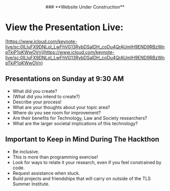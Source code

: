 <center>### **Website Under Construction**</center>

# View the Presentation Live:
[https://www.icloud.com/keynote-live/sc:0ILluFX9DNLol_LwFhVG13RybDSalDH_coDu4QrAUmlH9END9RBzWnpTkiP1oKWwOVn](https://www.icloud.com/keynote-live/sc:0ILluFX9DNLol_LwFhVG13RybDSalDH_coDu4QrAUmlH9END9RBzWnpTkiP1oKWwOVn)

## **Presentations on Sunday at 9:30 AM**

* What did you create?
* (What did you intend to create?)
* Describe your process!
* What are your thoughts about your topic area?
* Where do you see room for improvement?
* Are their benefits for Technology, Law and Society researchers?
* What are the larger societal implications of this technology?

## Important to Keep in Mind During The Hackthon

* Be inclusive.
* This is more than programming exercise!
* Look for ways to relate it your research, even if you feel constrained by code.
* Request assistance when stuck.
* Build projects and friendships that will carry on outside of the TLS Summer Institute.
